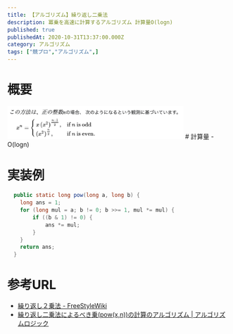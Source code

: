 ```yaml
---
title: 【アルゴリズム】繰り返し二乗法
description: 冪乗を高速に計算するアルゴリズム 計算量O(logn)
published: true
publishedAt: 2020-10-31T13:37:00.000Z
category: アルゴリズム
tags: ["競プロ","アルゴリズム",]
---
```


# 概要
<img src="/assets/img/exponentiation_by_squaring/1.jpg" width="400" >
# 計算量
- O(logn)

# 実装例
```java
  public static long pow(long a, long b) {
    long ans = 1;
    for (long mul = a; b != 0; b >>= 1, mul *= mul) {
        if ((b & 1) != 0) {
            ans *= mul;
        }
    }
    return ans;
  }
```

# 参考URL
- [繰り返し２乗法 - FreeStyleWiki]([url](https://freestylewiki.xyz/fswiki/wiki.cgi?page=%E7%B9%B0%E3%82%8A%E8%BF%94%E3%81%97%EF%BC%92%E4%B9%97%E6%B3%95))
- [繰り返し二乗法によるべき乗(pow(x,n))の計算のアルゴリズム | アルゴリズムロジック](https://algo-logic.info/calc-pow/)
